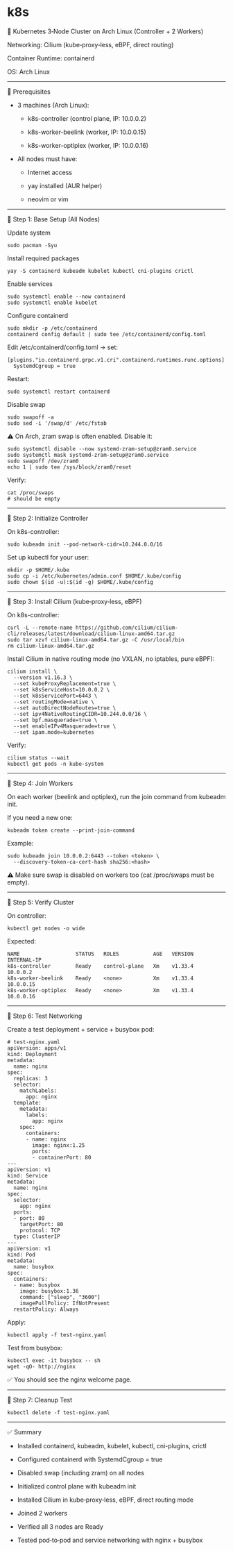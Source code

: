# k8s

🚀 Kubernetes 3‑Node Cluster on Arch Linux (Controller + 2 Workers)


Networking: Cilium (kube‑proxy‑less, eBPF, direct routing)

Container Runtime: containerd

OS: Arch Linux


---

🔹 Prerequisites

- 3 machines (Arch Linux):
	- k8s-controller (control plane, IP: 10.0.0.2)

	- k8s-worker-beelink (worker, IP: 10.0.0.15)

	- k8s-worker-optiplex (worker, IP: 10.0.0.16)


- All nodes must have:
	- Internet access

	- yay installed (AUR helper)

	- neovim or vim



---

🔹 Step 1: Base Setup (All Nodes)

Update system

	sudo pacman -Syu

Install required packages

	yay -S containerd kubeadm kubelet kubectl cni-plugins crictl

Enable services

	sudo systemctl enable --now containerd
	sudo systemctl enable kubelet

Configure containerd

	sudo mkdir -p /etc/containerd
	containerd config default | sudo tee /etc/containerd/config.toml

Edit /etc/containerd/config.toml → set:


	[plugins."io.containerd.grpc.v1.cri".containerd.runtimes.runc.options]
	  SystemdCgroup = true

Restart:


	sudo systemctl restart containerd

Disable swap

	sudo swapoff -a
	sudo sed -i '/swap/d' /etc/fstab

⚠️ On Arch, zram swap is often enabled. Disable it:


	sudo systemctl disable --now systemd-zram-setup@zram0.service
	sudo systemctl mask systemd-zram-setup@zram0.service
	sudo swapoff /dev/zram0
	echo 1 | sudo tee /sys/block/zram0/reset

Verify:


	cat /proc/swaps
	# should be empty


---

🔹 Step 2: Initialize Controller


On k8s-controller:


	sudo kubeadm init --pod-network-cidr=10.244.0.0/16

Set up kubectl for your user:


	mkdir -p $HOME/.kube
	sudo cp -i /etc/kubernetes/admin.conf $HOME/.kube/config
	sudo chown $(id -u):$(id -g) $HOME/.kube/config


---

🔹 Step 3: Install Cilium (kube‑proxy‑less, eBPF)


On k8s-controller:


	curl -L --remote-name https://github.com/cilium/cilium-cli/releases/latest/download/cilium-linux-amd64.tar.gz
	sudo tar xzvf cilium-linux-amd64.tar.gz -C /usr/local/bin
	rm cilium-linux-amd64.tar.gz

Install Cilium in native routing mode (no VXLAN, no iptables, pure eBPF):


	cilium install \
	  --version v1.16.3 \
	  --set kubeProxyReplacement=true \
	  --set k8sServiceHost=10.0.0.2 \
	  --set k8sServicePort=6443 \
	  --set routingMode=native \
	  --set autoDirectNodeRoutes=true \
	  --set ipv4NativeRoutingCIDR=10.244.0.0/16 \
	  --set bpf.masquerade=true \
	  --set enableIPv4Masquerade=true \
	  --set ipam.mode=kubernetes

Verify:


	cilium status --wait
	kubectl get pods -n kube-system


---

🔹 Step 4: Join Workers


On each worker (beelink and optiplex), run the join command from kubeadm init.

If you need a new one:


	kubeadm token create --print-join-command

Example:


	sudo kubeadm join 10.0.0.2:6443 --token <token> \
	  --discovery-token-ca-cert-hash sha256:<hash>

⚠️ Make sure swap is disabled on workers too (cat /proc/swaps must be empty).


---

🔹 Step 5: Verify Cluster


On controller:


	kubectl get nodes -o wide

Expected:


	NAME                  STATUS   ROLES           AGE   VERSION   INTERNAL-IP
	k8s-controller        Ready    control-plane   Xm    v1.33.4   10.0.0.2
	k8s-worker-beelink    Ready    <none>          Xm    v1.33.4   10.0.0.15
	k8s-worker-optiplex   Ready    <none>          Xm    v1.33.4   10.0.0.16


---

🔹 Step 6: Test Networking


Create a test deployment + service + busybox pod:


	# test-nginx.yaml
	apiVersion: apps/v1
	kind: Deployment
	metadata:
	  name: nginx
	spec:
	  replicas: 3
	  selector:
	    matchLabels:
	      app: nginx
	  template:
	    metadata:
	      labels:
	        app: nginx
	    spec:
	      containers:
	      - name: nginx
	        image: nginx:1.25
	        ports:
	        - containerPort: 80
	---
	apiVersion: v1
	kind: Service
	metadata:
	  name: nginx
	spec:
	  selector:
	    app: nginx
	  ports:
	  - port: 80
	    targetPort: 80
	    protocol: TCP
	  type: ClusterIP
	---
	apiVersion: v1
	kind: Pod
	metadata:
	  name: busybox
	spec:
	  containers:
	  - name: busybox
	    image: busybox:1.36
	    command: ["sleep", "3600"]
	    imagePullPolicy: IfNotPresent
	  restartPolicy: Always

Apply:


	kubectl apply -f test-nginx.yaml

Test from busybox:


	kubectl exec -it busybox -- sh
	wget -qO- http://nginx

✅ You should see the nginx welcome page.


---

🔹 Step 7: Cleanup Test

	kubectl delete -f test-nginx.yaml


---

✅ Summary

- Installed containerd, kubeadm, kubelet, kubectl, cni-plugins, crictl

- Configured containerd with SystemdCgroup = true

- Disabled swap (including zram) on all nodes

- Initialized control plane with kubeadm init

- Installed Cilium in kube‑proxy‑less, eBPF, direct routing mode

- Joined 2 workers

- Verified all 3 nodes are Ready

- Tested pod‑to‑pod and service networking with nginx + busybox
